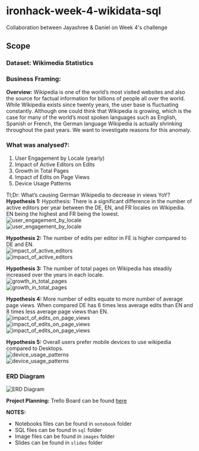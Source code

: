 # ironhack-week-4-wikidata-sql
Collaboration between Jayashree &amp; Daniel on Week 4's challenge

## Scope
### Dataset: Wikimedia Statistics

### Business Framing:

**Overview:** Wikipedia is one of the world’s most visited websites and also the source for factual information for billions of people all over the world. While Wikipedia exists since twenty years, the user base is fluctuating constantly. Although one could think that Wikipedia is growing, which is the case for many of the world’s most spoken languages such as English, Spanish or French, the German language Wikipedia is actually shrinking throughout the past years. We want to investigate reasons for this anomaly. 

### What was analysed?:
1. User Engagement by Locale (yearly)
2. Impact of Active Editors on Edits
3. Growth in Total Pages
4. Impact of Edits on Page Views
5. Device Usage Patterns

Tl;Dr: What’s causing German Wikipedia to decrease in views YoY? <br>
**Hypothesis 1:** Hypothesis: There is a significant difference in the number of active editors per year between the DE, EN, and FR locales on Wikipedia. EN being the highest and FR being the lowest.<br>
![user_engagement_by_locale](images/user_engagement_by_locale.PNG)<br>
![user_engagement_by_locale]('images/averageNumberOfActiveEditorsByLocalePerYear.png')<br>

**Hypothesis 2:** The number of edits per editor in FE is higher compared to DE and EN.<br>
![impact_of_active_editors](images/impact_of_active_editors.PNG)<br>
![impact_of_active_editors](images/editsPerActiveEditorByLocale.png)<br>

**Hypothesis 3:** The number of total pages on Wikipedia has steadily increased over the years in each locale.<br>
![growth_in_total_pages](images/growth_in_total_pages.PNG)<br>
![growth_in_total_pages](images/totalPagesCreatedByLocalePerYear.png)<br>

**Hypothesis 4:** More number of edits equate to more number of average page views. When compared DE has 6 times less average edits than EN and 8 times less average page views than EN.<br>
![impact_of_edits_on_page_views](images/impact_of_edits_on_page_views.PNG)<br>
![impact_of_edits_on_page_views](images/averageEditsByLocaleAndYear.png)<br>
![impact_of_edits_on_page_views](images/averagePageViewsByLocaleAndYear.png)<br>

**Hypothesis 5:** Overall users prefer mobile devices to use wikipedia compared to Desktops.<br>
![device_usage_patterns](images/device_usage_patterns.PNG)<br>
![device_usage_patterns](images/propotionOfViews.png)<br>

### ERD Diagram
![ERD Diagram](images/ERD.PNG 'Wikipedia ERD Diagram')


 **Project Planning:** Trello Board can be found [here](https://trello.com/b/NWCTnIAx/ironhack-week-4-jd) 


**NOTES:**

* Notebooks files can be found in `notebook` folder
* SQL files can be found in `sql` folder
* Image files can be found in `images` folder
* Slides can be found in `slides` folder